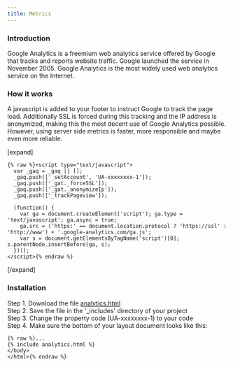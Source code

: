 ```yaml
---
title: Metrics
---
```


### Introduction

Google Analytics is a freemium web analytics service offered by Google that tracks and reports website traffic. Google launched the service in November 2005. Google Analytics is the most widely used web analytics service on the Internet.

### How it works

A javascript is added to your footer to instruct Google to track the page load. Additionally SSL is forced during this tracking and the IP address is anonymized, making this the most decent use of Google Analytics possible. However, using server side metrics is faster, more responsible and maybe even more reliable.

[expand]

```
{% raw %}<script type="text/javascript">
  var _gaq = _gaq || [];
  _gaq.push(['_setAccount', 'UA-xxxxxxxx-1']);
  _gaq.push(['_gat._forceSSL']);
  _gaq.push(['_gat._anonymizeIp']);
  _gaq.push(['_trackPageview']);

  (function() {
    var ga = document.createElement('script'); ga.type = 'text/javascript'; ga.async = true;
    ga.src = ('https:' == document.location.protocol ? 'https://ssl' : 'http://www') + '.google-analytics.com/ga.js';
    var s = document.getElementsByTagName('script')[0]; s.parentNode.insertBefore(ga, s);
  })();
</script>{% endraw %}
```

[/expand]

### Installation

Step 1. Download the file [analytics.html](https://raw.githubusercontent.com/jhvanderschee/jekyllcodex/gh-pages/_includes/analytics.html)
<br />Step 2. Save the file in the '_includes' directory of your project
<br />Step 3. Change the property code (UA-xxxxxxxx-1) to your code
<br />Step 4. Make sure the bottom of your layout document looks like this:

```
{% raw %}...
{% include analytics.html %}
</body>
</html>{% endraw %}
```